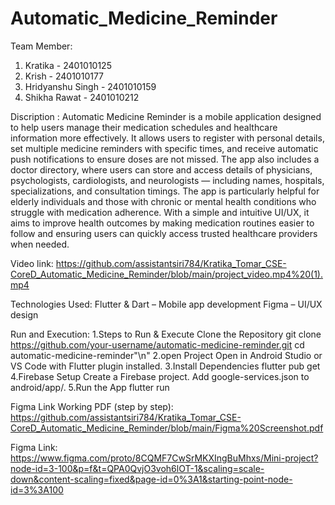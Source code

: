 # Automatic_Medicine_Reminder
Team Member:
1. Kratika - 2401010125
2. Krish - 2401010177
3. Hridyanshu Singh - 2401010159
4. Shikha Rawat - 2401010212

Discription : Automatic Medicine Reminder is a mobile application designed to help users manage their medication schedules and healthcare information more effectively. It allows users to register with personal details, set multiple medicine reminders with specific times, and receive automatic push notifications to ensure doses are not missed. The app also includes a doctor directory, where users can store and access details of physicians, psychologists, cardiologists, and neurologists — including names, hospitals, specializations, and consultation timings. The app is particularly helpful for elderly individuals and those with chronic or mental health conditions who struggle with medication adherence. With a simple and intuitive UI/UX, it aims to improve health outcomes by making medication routines easier to follow and ensuring users can quickly access trusted healthcare providers when needed.

Video link: https://github.com/assistantsiri784/Kratika_Tomar_CSE-CoreD_Automatic_Medicine_Reminder/blob/main/project_video.mp4%20(1).mp4

Technologies Used: Flutter & Dart – Mobile app development Figma – UI/UX design

Run and Execution: 
1.Steps to Run & Execute
 Clone the Repository
 git clone https://github.com/your-username/automatic-medicine-reminder.git
 cd automatic-medicine-reminder"\n"
2.open Project
 Open in Android Studio or VS Code with Flutter plugin installed.
3.Install Dependencies
 flutter pub get
4.Firebase Setup
 Create a Firebase project.
 Add google-services.json to android/app/.
5.Run the App
 flutter run

Figma Link Working PDF (step by step): https://github.com/assistantsiri784/Kratika_Tomar_CSE-CoreD_Automatic_Medicine_Reminder/blob/main/Figma%20Screenshot.pdf

Figma Link: https://www.figma.com/proto/8CQMF7CwSrMKXIngBuMhxs/Mini-project?node-id=3-100&p=f&t=QPA0QvjO3voh6lOT-1&scaling=scale-down&content-scaling=fixed&page-id=0%3A1&starting-point-node-id=3%3A100

